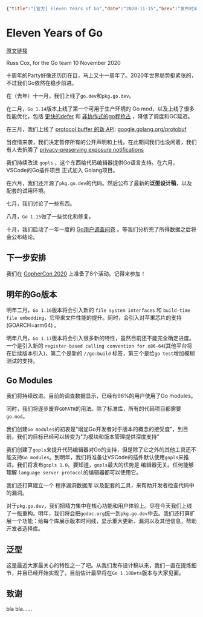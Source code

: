 ```json lw-blog-meta
{"title":"[官方] Eleven Years of Go","date":"2020-11-15","brev":"发布时间2020-11-10，Golang十一周岁。","tags":["Golang"],"path":"blog/2020/201115-官方-Go十一岁啦.md"}
```


# Eleven Years of Go

[原文链接](https://blog.golang.org/11years)

Russ Cox, for the Go team
10 November 2020

十周年的Party好像还历历在目，马上又十一周年了。2020年世界局势挺紧张的，不过我们Go依然在稳步前进。

在（去年）十一月，我们上线了`go.dev`和`pkg.go.dev`。

在二月，`Go 1.14`版本上线了第一个可用于生产环境的 Go mod，以及上线了很多性能优化，包括 [更快的defer](https://golang.org/design/34481-opencoded-defers) 和 [非协作式的go程抢占](https://go.googlesource.com/proposal/+/master/design/24543/conservative-inner-frame.md) ，降低了调度和GC延迟。

在三月，我们上线了 [protocol buffer 的新 API](https://blog.golang.org/protobuf-apiv2): [google.golang.org/protobuf](https://pkg.go.dev/google.golang.org/protobuf)

当疫情来袭，我们决定暂停所有的公开声明和上线。在此期间我们也没闲着，我们有人去折腾了 [privacy-preserving exposure notifications](https://www.google.com/covid19/exposurenotifications/)

我们持续改进 `gopls` ，这个东西给代码编辑器提供Go语言支持。在六月，VSCode的Go插件项目 正式加入 Golang项目。

在六月，我们还开源了`pkg.go.dev`的代码。然后公布了最新的**泛型设计稿**，以及配套的试用环境。

七月，我们讨论了一些东西。

八月，`Go 1.15`做了一些优化和修复。

十月，我们启动了一年一度的 [Go用户调查问卷](https://blog.golang.org/survey2020) 。等我们分析完了所得数据之后将会公布结论。

## 下一步安排

我们在 [GopherCon 2020](https://www.gophercon.com/) 上准备了8个活动。记得来参加！

## 明年的Go版本

明年二月，`Go 1.16`版本将会引入新的 `file system interfaces` 和 `build-time file embedding`，它带来文件性能的提升。同时，会引入对苹果芯片的支持 (GOARCH=arm64) 。

明年八月，`Go 1.17`版本将会引入很多新的特性，虽然目前还不能完全确定进度。一个是引入新的 `register-based calling convention for x86-64`(其他平台将在后续版本引入)，第二个是新的 `//go:build` 标签，第三个是给`go test`增加模糊测试的支持。

## Go Modules

我们将持续改进。目前的调查数据显示，已经有96%的用户使用了Go modules。

同时，我们将逐步废弃`GOPATH`的用法。除了标准库，所有的代码项目都需要`go.mod`。

我们创建`Go modules`的初衷是"增加Go开发者对于版本的概念的接受度"，到目前，我们的目标已经可以转变为"为模块和版本管理提供深度支持"

我们创建了`gopls`来提升代码编辑器对Go的支持，但是除了它之外的其他工具还不能支持`Go modules`。到明年，我们将准备让VSCode的插件默认使用`gopls`来推进。我们将发布`gopls 1.0`。要知道，`gopls`最大的优势是 编辑器无关。任何能够理解 `language server protocol`的编辑器都可以使用它。

我们还打算建立一个 程序漏洞数据库 以及配套的工具，来帮助开发者检查代码中的漏洞。

对于`pkg.go.dev`，我们把精力集中在核心功能和用户体验上。尽在今天我们上线了一版重构。明年，我们将会把`godoc.org`统一到`pkg.go.dev`中去。我们还打算扩展一个功能：给每个库展示版本时间线，显示重大更新、漏洞以及其他信息，帮助开发者选择库。

## 泛型

这是最近大家最关心的特性之一了吧。从我们发布设计稿以来，我们一直在提炼细节，并且已经开始实现了。目前估计最早将在`Go 1.18Beta`版本与大家见面。

## 致谢

bla bla……
